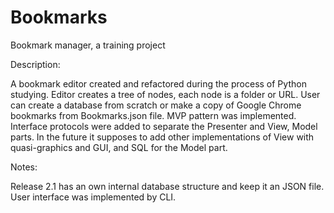 # Bookmarks
Bookmark manager, a training project

Description:

A bookmark editor created and refactored during the process of Python studying. Editor creates a tree of nodes, each node is a folder or URL. User can create a database from scratch or make a copy of Google Chrome bookmarks from Bookmarks.json file. MVP pattern was implemented. Interface protocols were added to separate the Presenter and View, Model parts. In the future it supposes to add other implementations of View with quasi-graphics and GUI, and SQL for the Model part.

Notes:

Release 2.1 has an own internal database structure and keep it an JSON file.
User interface was implemented by CLI.
